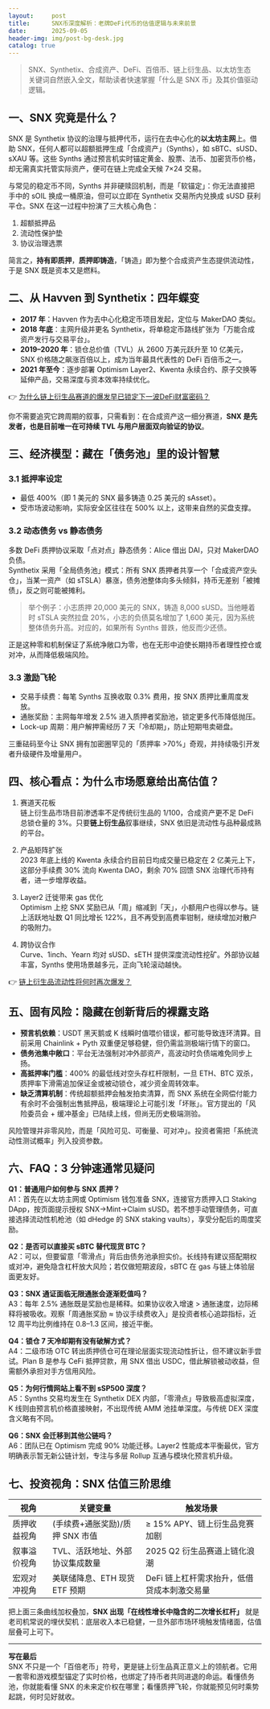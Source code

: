 ```yaml
---
layout:     post
title:      SNX币深度解析：老牌DeFi代币的估值逻辑与未来前景
date:       2025-09-05
header-img: img/post-bg-desk.jpg
catalog: true
---
```


> SNX、Synthetix、合成资产、DeFi、百倍币、链上衍生品、以太坊生态  
> 关键词自然嵌入全文，帮助读者快速掌握「什么是 SNX 币」及其价值驱动逻辑。

## 一、SNX 究竟是什么？

SNX 是 Synthetix 协议的治理与抵押代币，运行在去中心化的**以太坊主网**上。借助 SNX，任何人都可以超额抵押生成「合成资产」（Synths），如 sBTC、sUSD、sXAU 等。这些 Synths 通过预言机实时锚定黄金、股票、法币、加密货币价格，却无需真实托管实际资产，便可在链上完成全天候 7×24 交易。

与常见的稳定币不同，Synths 并非硬赎回机制，而是「软锚定」：你无法直接把手中的 sOIL 换成一桶原油，但可以立即在 Synthetix 交易所内兑换成 sUSD 获利平仓。SNX 在这一过程中扮演了三大核心角色：

1. 超额抵押品  
2. 流动性保护垫  
3. 协议治理选票

简言之，**持有即质押**，**质押即铸造**，「铸造」即为整个合成资产生态提供流动性，于是 SNX 既是资本又是燃料。

## 二、从 Havven 到 Synthetix：四年蝶变

- **2017 年**：Havven 作为去中心化稳定币项目发起，定位与 MakerDAO 类似。  
- **2018 年底**：主网升级并更名 Synthetix，将单稳定币路线扩张为「万能合成资产发行与交易平台」。  
- **2019–2020 年**：锁仓总价值（TVL）从 2600 万美元跃升至 10 亿美元，SNX 价格随之飙涨百倍以上，成为当年最具代表性的 DeFi 百倍币之一。  
- **2021 年至今**：逐步部署 Optimism Layer2、Kwenta 永续合约、原子交换等延伸产品，交易深度与资本效率持续优化。  

👉 [为什么链上衍生品赛道的爆发早已锁定下一波DeFi财富密码？](https://okxdog.com/)

你不需要追究它跨周期的叙事，只需看到：在合成资产这一细分赛道，**SNX 是先发者，也是目前唯一在可持续 TVL 与用户层面双向验证的协议**。

## 三、经济模型：藏在「债务池」里的设计智慧

### 3.1 抵押率设定

- 最低 400%（即 1 美元的 SNX 最多铸造 0.25 美元的 sAsset）。  
- 受市场波动影响，实际安全区往往在 500% 以上，这带来自然的买盘支撑。

### 3.2 动态债务 vs 静态债务

多数 DeFi 质押协议采取「点对点」静态债务：Alice 借出 DAI，只对 MakerDAO 负债。  
Synthetix 采用「全局债务池」模式：所有 SNX 质押者共享一个「合成资产空头仓」，当某一资产（如 sTSLA）暴涨，债务池整体向多头倾斜，持币无差别「被摊债」，反之则可能被摊利。

> 举个例子：小志质押 20,000 美元的 SNX，铸造 8,000 sUSD。当他睡着时 sTSLA 突然拉盘 20%，小志的负债莫名增加了 1,600 美元，因为系统整体债务升高。对应的，如果所有 Synths 普跌，他反而少还债。

正是这种零和机制保证了系统净敞口为零，也在无形中迫使长期持币者理性控仓或对冲，从而降低极端风险。

### 3.3 激励飞轮

- 交易手续费：每笔 Synths 互换收取 0.3% 费用，按 SNX 质押比重周度发放。  
- 通胀奖励：主网每年增发 2.5% 进入质押者奖励池，锁定更多代币降低抛压。  
- Lock-up 周期：用户解押需经历 7 天「冷却期」，防止短期甩卖砸盘。

三重砝码至今让 SNX 拥有加密圈罕见的「质押率 >70%」奇观，并持续吸引开发者升级硬件及增量用户。

## 四、核心看点：为什么市场愿意给出高估值？

1. 赛道天花板  
   链上衍生品市场目前渗透率不足传统衍生品的 1/100，合成资产更不足 DeFi 总锁仓量的 3%。只要**链上衍生品**叙事继续，SNX 依旧是流动性与品种最成熟的平台。

2. 产品矩阵扩张  
   2023 年底上线的 Kwenta 永续合约目前日均成交量已稳定在 2 亿美元上下，这部分手续费 30% 流向 Kwenta DAO，剩余 70% 回馈 SNX 治理代币持有者，进一步增厚收益。

3. Layer2 迁徙带来 gas 优化  
   Optimism 上挖 SNX 奖励已从「周」缩减到「天」，小额用户也得以参与。链上活跃地址数 Q1 同比增长 122%，且不再受到高费率钳制，继续增加对散户的吸附力。

4. 跨协议合作  
   Curve、1inch、Yearn 均对 sUSD、sETH 提供深度流动性挖矿。外部协议越丰富，Synths 使用场景越多元，正向飞轮滚动越快。

👉 [链上衍生品流动性将何时再次爆发？](https://okxdog.com/)

## 五、固有风险：隐藏在创新背后的裸露支路

- **预言机依赖**：USDT 黑天鹅或 K 线瞬时值喂价错误，都可能导致连环清算。目前采用 Chainlink + Pyth 双重便足够稳健，但仍需监测极端行情下的窗口。  
- **债务池集中敞口**：平台无法强制对冲外部资产，高波动时负债端难免同步上扬。  
- **高抵押率门槛**：400% 的最低线对空头存杠杆限制，一旦 ETH、BTC 双杀，质押率下滑需追加保证金或被动锁仓，减少资金周转效率。  
- **缺乏清算机制**：传统超额抵押会触发拍卖清算，而 SNX 系统在全网偿付能力有余时不会强制出售抵押品，极端理论上可能引发「坏账」。官方提出的「风险委员会 + 缓冲基金」已陆续上线，但尚无历史极端测验。

风险管理并非零风险，而是「风险可见、可衡量、可对冲」。投资者需把「系统流动性测试概率」列入投资参数。

## 六、FAQ：3 分钟速通常见疑问

**Q1：普通用户如何参与 SNX 质押？**  
A1：首先在以太坊主网或 Optimism 钱包准备 SNX，连接官方质押入口 Staking DApp，按页面提示授权 SNX->Mint->Claim sUSD。若不想手动管理债务，可直接选择流动性机枪池（如 dHedge 的 SNX staking vaults），享受分配后的周度奖励。

**Q2：是否可以直接买 sBTC 替代现货 BTC？**  
A2：可以，但要留意「零滑点」背后由债务池承担实价。长线持有建议搭配期权或对冲，避免隐含杠杆放大风险；若仅做短期波段，sBTC 在 gas 与链上体验层面更友好。

**Q3：SNX 通证面临无限通胀会逐渐贬值吗？**  
A3：每年 2.5% 通胀既是奖励也是稀释。如果协议收入增速 > 通胀速度，边际稀释将被吸收。观察「周通胀奖励 ≈ 协议手续费收入」是投资者核心追踪指标，近 12 周平均比例维持在 0.8–1.3 区间，接近平衡。

**Q4：锁仓 7 天冷却期有没有破解方式？**  
A4：二级市场 OTC 转出质押债仓可在理论层面实现流动性折让，但不建议新手尝试。Plan B 是参与 CeFi 抵押贷款，用 SNX 借出 USDC，借此解锁被动收益，但需额外承担对手方信用风险。

**Q5：为何行情网站上看不到 sSP500 深度？**  
A5：Synths 交易均发生在 Synthetix DEX 内部，「零滑点」导致极高虚拟深度，K 线则由预言机价格直接映射，不出现传统 AMM 池挂单深度。与传统 DEX 深度含义略有不同。

**Q6：SNX 会迁移到其他公链吗？**  
A6：团队已在 Optimism 完成 90% 功能迁移。Layer2 性能成本平衡最优，官方明确表示暂无新公链计划，专注与多层 Rollup 互通与模块化预言机升级。

## 七、投资视角：SNX 估值三阶思维

| 视角 | 关键变量 | 触发场景 |
|---|---|---|
| 质押收益视角 | (手续费+通胀奖励)/质押 SNX 市值 | ≥ 15% APY、链上衍生品竞赛加剧 |
| 叙事溢价视角 | TVL、活跃地址、外部协议集成数量 | 2025 Q2 衍生品赛道上链化浪潮 |
| 宏观对冲视角 | 美联储降息、ETH 现货 ETF 预期 | DeFi 链上杠杆需求抬升，低借贷成本刺激交易量 |

把上面三条曲线加权叠加，**SNX 出现「在线性增长中隐含的二次增长杠杆」** 就是老司机常说的埋伏契机：底层收入本已稳健，一旦外部市场环境触发情绪面，估值层叠可上可下。

---

**写在最后**  
SNX 不只是一个「百倍老币」符号，更是链上衍生品真正意义上的领航者。它用一套零和游戏模型锚定了实时价格，也绑定了持币者共同进退的命运。看懂债务池，你就能看懂 SNX 的未来定价权在哪里；看懂质押飞轮，你就能预见何时乘势起跳，何时见好就收。